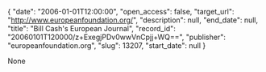 {
  "date": "2006-01-01T12:00:00", 
  "open_access": false, 
  "target_url": "http://www.europeanfoundation.org/", 
  "description": null, 
  "end_date": null, 
  "title": "Bill Cash's European Journal", 
  "record_id": "20060101T120000/z+ExegjPDv0wwVnCpjj+WQ==", 
  "publisher": "europeanfoundation.org", 
  "slug": 13207, 
  "start_date": null
}

None